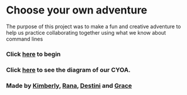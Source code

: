# Choose your own adventure
The purpose of this project was to make a fun and creative adventure to help us practice collaborating together using what we know about command lines
### Click [here](vacation.md) to begin
### Click [here](https://docs.google.com/drawings/d/1MShVHxLfqvB_uvuKDVPWz_Qx2pkrM3XNgJACd_QHkIc/edit?usp=sharing) to see the diagram of our CYOA.
### Made by [Kimberly](https://github.com/Kimberlya0114), [Rana](https://github.com/ranay4626), [Destini](https://github.com/destinig4631) and [Grace](https://github.com/graced2739)
